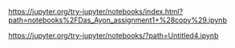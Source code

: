 https://jupyter.org/try-jupyter/notebooks/index.html?path=notebooks%2FDas_Ayon_assignment1+%28copy%29.ipynb


https://jupyter.org/try-jupyter/notebooks/?path=Untitled4.ipynb
